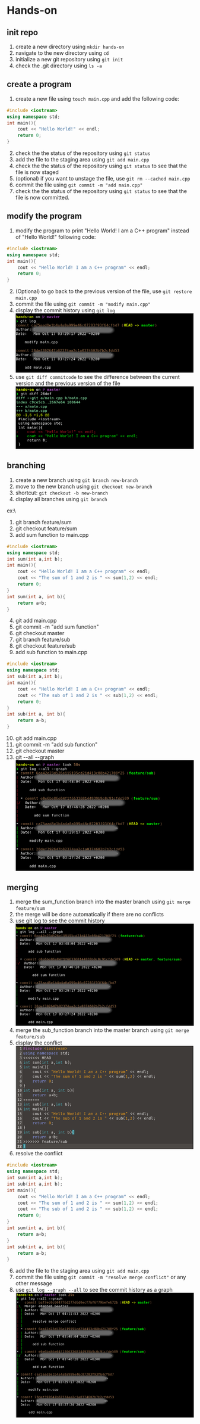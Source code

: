 # Hands-on

## init repo
1. create a new directory using `mkdir hands-on`
2. navigate to the new directory using `cd`
3. initialize a new git repository using `git init`
4. check the .git directory using `ls -a`


## create a program

1. create a new file using `touch main.cpp` and add the following code:
```cpp
#include <iostream>
using namespace std;
int main(){
    cout << "Hello World!" << endl;
    return 0;
}
```
2. check the the status of the repository using `git status`
3. add the file to the staging area using `git add main.cpp`
4. check the the status of the repository using `git status` to see that the file is now staged
5. (optional) if you want to unstage the file, use `git rm --cached main.cpp`
6. commit the file using `git commit -m "add main.cpp"`
7. check the the status of the repository using `git status` to see that the file is now committed.

## modify the program
1. modify the program to print "Hello World! I am a C++ program" instead of "Hello World!"
following code:
```cpp
#include <iostream>
using namespace std;
int main(){
    cout << "Hello World! I am a C++ program" << endl;
    return 0;
}
```
2. (Optional) to go back to the previous version of the file, use `git restore main.cpp`
3. commit the file using `git commit -m "modify main.cpp"`
4. display the commit history using `git log`
![git log](imgs/git-log.png)
5. use `git diff commitcode` to see the difference between the current version and the previous version of the file
![git diff](imgs/git-diff.png)

## branching

1. create a new branch using `git branch new-branch`
2. move to the new branch using `git checkout new-branch`
3. shortcut: `git checkout -b new-branch`
4. display all branches using `git branch`


ex:\
1. git branch feature/sum
2. git checkout feature/sum
3. add sum function to main.cpp
```cpp
#include <iostream>
using namespace std;
int sum(int a,int b);
int main(){
    cout << "Hello World! I am a C++ program" << endl;
    cout << "The sum of 1 and 2 is " << sum(1,2) << endl;
    return 0;
}
int sum(int a, int b){
    return a+b;
}
```
4. git add main.cpp
5. git commit -m "add sum function"
6. git checkout master
7. git branch feature/sub
8. git checkout feature/sub
9. add sub function to main.cpp
```cpp
#include <iostream>
using namespace std;
int sub(int a,int b);
int main(){
    cout << "Hello World! I am a C++ program" << endl;
    cout << "The sub of 1 and 2 is " << sub(1,2) << endl;
    return 0;
}
int sub(int a, int b){
    return a-b;
}
```
10. git add main.cpp
11. git commit -m "add sub function"
12. git checkout master
13. git --all --graph
![git graph](imgs/git-graph.png)

## merging

1. merge the sum_function branch into the master branch using `git merge feature/sum`
2. the merge will be done automatically if there are no conflicts
3. use git log to see the commit history
![git merge success](imgs/git-merge-success.png)
4. merge the sub_function branch into the master branch using `git merge feature/sub`
5. display the conflict
![git merge conflict](imgs/git-merge-conflict.png)
6. resolve the conflict
```cpp
#include <iostream>
using namespace std;
int sum(int a,int b);
int sub(int a,int b);
int main(){
    cout << "Hello World! I am a C++ program" << endl;
    cout << "The sum of 1 and 2 is " << sum(1,2) << endl;
    cout << "The sub of 1 and 2 is " << sub(1,2) << endl;
    return 0;
}
int sum(int a, int b){
    return a+b;
}
int sub(int a, int b){
    return a-b;
}
```
6. add the file to the staging area using `git add main.cpp`
7. commit the file using `git commit -m "resolve merge conflict"` or any other message
8. use `git log --graph --all` to see the commit history as a graph
![git merge conflict](imgs/git-merge-conflict-resolved.png)